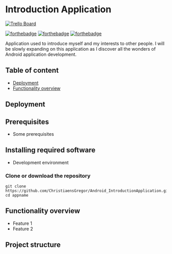 # Introduction Application
[![Trello Board](https://img.shields.io/badge/Planning-Trello-brightred.svg?style=flat-square)](https://trello.com/b/1Oq2Anks/introduction-application)

[![forthebadge](https://forthebadge.com/images/badges/built-for-android.svg)](https://forthebadge.com)
[![forthebadge](https://forthebadge.com/images/badges/built-with-love.svg)](https://forthebadge.com)
[![forthebadge](https://forthebadge.com/images/badges/60-percent-of-the-time-works-every-time.svg)](https://forthebadge.com)

Application used to introduce myself and my interests to other people.
I will be slowly expanding on this application as I discover all the wonders of Android application development.

## Table of content
- [Deployment](#Deployment)
- [Functionality overview](#Functionality-overview)

## Deployment

## Prerequisites
* Some prerequisites

## Installing required software
* Development environment

### Clone or download the repository

```shell
git clone https://github.com/ChristiaensGregor/Android_IntroductionApplication.git
cd appname
```
## Functionality overview
* Feature 1
* Feature 2
## Project structure
